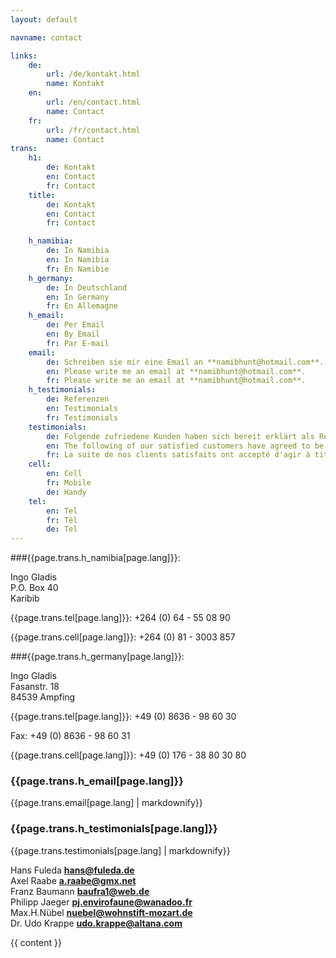 ```yaml
---
layout: default

navname: contact

links:
    de:
        url: /de/kontakt.html
        name: Kontakt
    en:
        url: /en/contact.html
        name: Contact
    fr:
        url: /fr/contact.html
        name: Contact
trans:
    h1:
        de: Kontakt
        en: Contact
        fr: Contact
    title:
        de: Kontakt
        en: Contact
        fr: Contact

    h_namibia:
        de: In Namibia
        en: In Namibia
        fr: En Namibie
    h_germany:
        de: In Deutschland
        en: In Germany
        fr: En Allemagne
    h_email:
        de: Per Email
        en: By Email
        fr: Par E-mail
    email:
        de: Schreiben sie mir eine Email an **namibhunt@hotmail.com**.
        en: Please write me an email at **namibhunt@hotmail.com**.
        fr: Please write me an email at **namibhunt@hotmail.com**.
    h_testimonials:
        de: Referenzen
        en: Testimonials
        fr: Testimonials
    testimonials:
        de: Folgende zufriedene Kunden haben sich bereit erklärt als Referenz zur Verfügung zu stehen.
        en: The following of our satisfied customers have agreed to be available as a reference.
        fr: La suite de nos clients satisfaits ont accepté d'agir à titre de référence.
    cell:
        en: Cell
        fr: Mobile
        de: Handy
    tel:
        en: Tel
        fr: Tél
        de: Tel
---
```


###{{page.trans.h_namibia[page.lang]}}:

Ingo Gladis<br>
P.O. Box 40<br>
Karibib

{{page.trans.tel[page.lang]}}: +264 (0) 64 - 55 08 90

{{page.trans.cell[page.lang]}}: +264 (0) 81 - 3003 857

###{{page.trans.h_germany[page.lang]}}:

Ingo Gladis<br>
Fasanstr. 18 <br>
84539 Ampfing

{{page.trans.tel[page.lang]}}: +49 (0) 8636 - 98 60 30

Fax: +49 (0) 8636 - 98 60 31

{{page.trans.cell[page.lang]}}: +49 (0) 176 - 38 80 30 80



### {{page.trans.h_email[page.lang]}}
{{page.trans.email[page.lang] | markdownify}}
<!-- Please write me an email at **namibhunt@hotmail.com**. -->

### {{page.trans.h_testimonials[page.lang]}}
{{page.trans.testimonials[page.lang] | markdownify}}
<!-- The following of our satisfied customers have agreed to be available as a reference. -->

Hans Fuleda     **hans@fuleda.de**<br>
Axel Raabe       **a.raabe@gmx.net**<br>
Franz Baumann **baufra1@web.de**<br>
Philipp Jaeger **pj.envirofaune@wanadoo.fr**<br>
Max.H.Nübel   **nuebel@wohnstift-mozart.de**<br>
Dr. Udo Krappe  **udo.krappe@altana.com**<br>


{{ content }}
